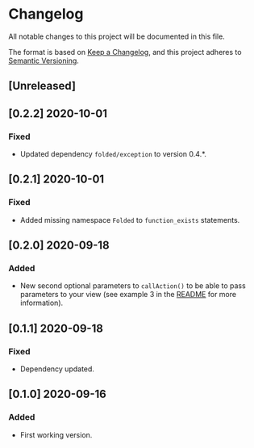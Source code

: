 # Changelog

All notable changes to this project will be documented in this file.

The format is based on [Keep a Changelog](https://keepachangelog.com/en/1.0.0/),
and this project adheres to [Semantic Versioning](https://semver.org/spec/v2.0.0.html).

## [Unreleased]

## [0.2.2] 2020-10-01

### Fixed

- Updated dependency `folded/exception` to version 0.4.\*.

## [0.2.1] 2020-10-01

### Fixed

- Added missing namespace `Folded` to `function_exists` statements.

## [0.2.0] 2020-09-18

### Added

- New second optional parameters to `callAction()` to be able to pass parameters to your view (see example 3 in the [README](readme.md) for more information).

## [0.1.1] 2020-09-18

### Fixed

- Dependency updated.

## [0.1.0] 2020-09-16

### Added

- First working version.
